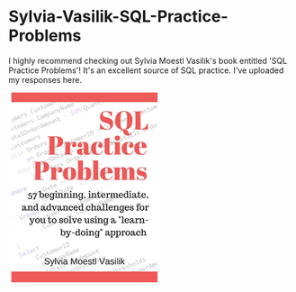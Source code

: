 # Sylvia-Vasilik-SQL-Practice-Problems

I highly recommend checking out Sylvia Moestl Vasilik's book entitled 'SQL Practice Problems'! It's an excellent source of SQL practice. I've uploaded my responses here.

![Book Cover Image](https://github.com/dpkeyes/Sylvia-Vasilik-SQL-Practice-Problems/blob/master/Images/book_cover.png?raw=true)
